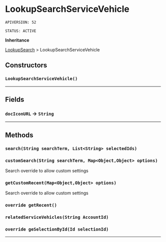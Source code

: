 # LookupSearchServiceVehicle

`APIVERSION: 52`

`STATUS: ACTIVE`

**Inheritance**

[LookupSearch](./LookupSearch.md)
 &gt; 
LookupSearchServiceVehicle

## Constructors
### `LookupSearchServiceVehicle()`
---
## Fields

### `docIconURL` → `String`


---
## Methods
### `search(String searchTerm, List<String> selectedIds)`
### `customSearch(String searchTerm, Map<Object,Object> options)`

Search override to allow custom settings

### `getCustomRecent(Map<Object,Object> options)`

Search override to allow custom settings

### `override getRecent()`
### `relatedServiceVehicles(String AccountId)`
### `override geSelectionById(Id selectionId)`
---
